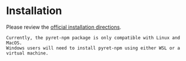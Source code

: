 # Installation

Please review the [official installation directions].


~~~~exercism/warning
Currently, the pyret-npm package is only compatible with Linux and MacOS.
Windows users will need to install pyret-npm using either WSL or a virtual machine.
~~~~
##

[official installation directions]: https://pyret.org/set-sail/
